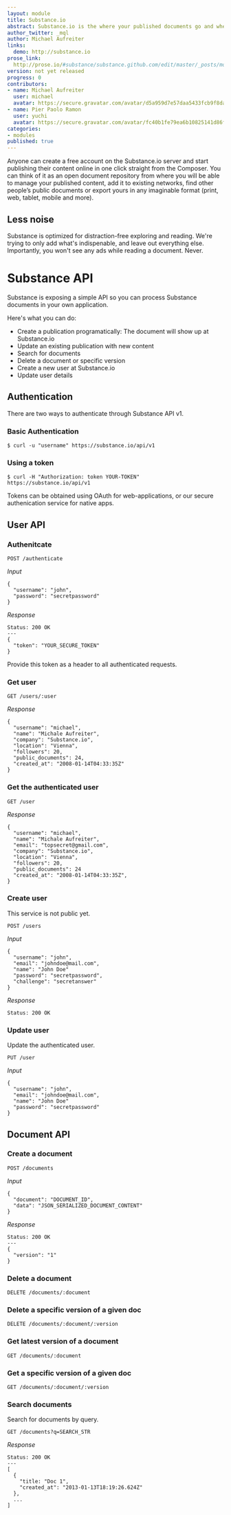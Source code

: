 ```yaml
---
layout: module
title: Substance.io
abstract: Substance.io is the where your published documents go and where people can read them.
author_twitter: _mql
author: Michael Aufreiter
links:
  demo: http://substance.io
prose_link:
  http://prose.io/#substance/substance.github.com/edit/master/_posts/modules/0100-01-02-hub.md
version: not yet released
progress: 0
contributors:
- name: Michael Aufreiter
  user: michael
  avatar: https://secure.gravatar.com/avatar/d5a959d7e57daa5433fcb9f8da40be4b?d=https://a248.e.akamai.net/assets.github.com%2Fimages%2Fgravatars%2Fgravatar-140.png
- name: Pier Paolo Ramon 
  user: yuchi
  avatar: https://secure.gravatar.com/avatar/fc40b1fe79ea6b10825141d86f767354?s=420&d=https://a248.e.akamai.net/assets.github.com%2Fimages%2Fgravatars%2Fgravatar-user-420.png
categories:
- modules
published: true
---
```


Anyone can create a free account on the Substance.io server and start publishing their content online in one click straight from the Composer. You can think of it as an open document repository from where you will be able to manage your published content, add it to existing networks, find other people’s public documents or export yours in any imaginable format (print, web, tablet, mobile and more).

<!--## Networks

Documents can be published to topic-related networks, so people can find them easily. Substance users can subscribe to Networks, so they can see new documents as well as updates made to existing ones. We're aware that today we're overwhelmed by the precesence of [too much information](http://en.wikipedia.org/wiki/Information_overload), so our goal is letting the user decide what to see and what not to see.

![](http://f.cl.ly/items/1I0q3L1U3d3O0U3p0J3Y/Screen%20Shot%202012-10-20%20at%209.56.34%20PM.png)
-->

## Less noise

Substance is optimized for distraction-free exploring and reading. We're trying to only add what's indispenable, and leave out everything else. Importantly, you won't see any ads while reading a document. Never.

# Substance API

Substance is exposing a simple API so you can process Substance documents in your own application.

Here's what you can do:

- Create a publication programatically: The document will show up at Substance.io
- Update an existing publication with new content
- Search for documents
- Delete a document or specific version
- Create a new user at Substance.io
- Update user details


## Authentication

There are two ways to authenticate through Substance API v1.

### Basic Authentication

    $ curl -u "username" https://substance.io/api/v1

### Using a token

    $ curl -H "Authorization: token YOUR-TOKEN" https://substance.io/api/v1

Tokens can be obtained using OAuth for web-applications, or our secure authenication service for native apps.


## User API

### Authenitcate

    POST /authenticate

*Input*

    {
      "username": "john",
      "password": "secretpassword"
    }

*Response*

    Status: 200 OK
    ---
    {
      "token": "YOUR_SECURE_TOKEN"
    }

Provide this token as a header to all authenticated requests.


### Get user

    GET /users/:user

*Response*

    {
      "username": "michael",
      "name": "Michale Aufreiter",
      "company": "Substance.io",
      "location": "Vienna",
      "followers": 20,
      "public_documents": 24,
      "created_at": "2008-01-14T04:33:35Z"
    }


### Get the authenticated user

    GET /user


*Response*

    {
      "username": "michael",
      "name": "Michale Aufreiter",
      "email": "topsecret@gmail.com",
      "company": "Substance.io",
      "location": "Vienna",
      "followers": 20,
      "public_documents": 24
      "created_at": "2008-01-14T04:33:35Z",
    }


### Create user

This service is not public yet.

    POST /users

*Input*

    {
      "username": "john",
      "email": "johndoe@mail.com",
      "name": "John Doe"
      "password": "secretpassword",
      "challenge": "secretanswer"
    }

*Response*

    Status: 200 OK



### Update user

Update the authenticated user.

    PUT /user

*Input*

    {
      "username": "john",
      "email": "johndoe@mail.com",
      "name": "John Doe"
      "password": "secretpassword"
    }

## Document API

### Create a document

    POST /documents

*Input*

    {
      "document": "DOCUMENT_ID",
      "data": "JSON_SERIALIZED_DOCUMENT_CONTENT"
    }

*Response*

    Status: 200 OK
    ---
    {
      "version": "1"
    }


### Delete a document

    DELETE /documents/:document


### Delete a specific version of a given doc

    DELETE /documents/:document/:version


### Get latest version of a document

    GET /documents/:document


### Get a specific version of a given doc

    GET /documents/:document/:version


### Search documents

Search for documents by query.

    GET /documents?q=SEARCH_STR

*Response*

    Status: 200 OK
    ---
    [
      {
        "title: "Doc 1",
        "created_at": "2013-01-13T18:19:26.624Z"
      },
      ...
    ]

